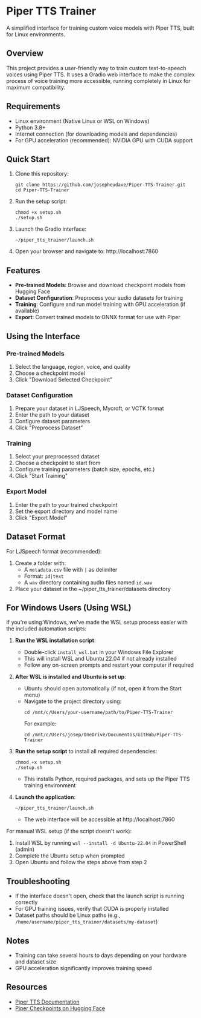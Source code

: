 # Piper TTS Trainer

A simplified interface for training custom voice models with Piper TTS, built for Linux environments.

## Overview

This project provides a user-friendly way to train custom text-to-speech voices using Piper TTS. It uses a Gradio web interface to make the complex process of voice training more accessible, running completely in Linux for maximum compatibility.

## Requirements

- Linux environment (Native Linux or WSL on Windows)
- Python 3.8+
- Internet connection (for downloading models and dependencies)
- For GPU acceleration (recommended): NVIDIA GPU with CUDA support

## Quick Start

1. Clone this repository:
   ```
   git clone https://github.com/josepheudave/Piper-TTS-Trainer.git
   cd Piper-TTS-Trainer
   ```

2. Run the setup script:
   ```
   chmod +x setup.sh
   ./setup.sh
   ```

3. Launch the Gradio interface:
   ```
   ~/piper_tts_trainer/launch.sh
   ```

4. Open your browser and navigate to: http://localhost:7860

## Features

- **Pre-trained Models**: Browse and download checkpoint models from Hugging Face
- **Dataset Configuration**: Preprocess your audio datasets for training
- **Training**: Configure and run model training with GPU acceleration (if available)
- **Export**: Convert trained models to ONNX format for use with Piper

## Using the Interface

### Pre-trained Models

1. Select the language, region, voice, and quality
2. Choose a checkpoint model
3. Click "Download Selected Checkpoint"

### Dataset Configuration

1. Prepare your dataset in LJSpeech, Mycroft, or VCTK format
2. Enter the path to your dataset
3. Configure dataset parameters
4. Click "Preprocess Dataset"

### Training

1. Select your preprocessed dataset
2. Choose a checkpoint to start from
3. Configure training parameters (batch size, epochs, etc.)
4. Click "Start Training"

### Export Model

1. Enter the path to your trained checkpoint
2. Set the export directory and model name
3. Click "Export Model"

## Dataset Format

For LJSpeech format (recommended):
1. Create a folder with:
   - A `metadata.csv` file with `|` as delimiter
   - Format: `id|text`
   - A `wav` directory containing audio files named `id.wav`
2. Place your dataset in the ~/piper_tts_trainer/datasets directory

## For Windows Users (Using WSL)

If you're using Windows, we've made the WSL setup process easier with the included automation scripts:

1. **Run the WSL installation script**:
   - Double-click `install_wsl.bat` in your Windows File Explorer
   - This will install WSL and Ubuntu 22.04 if not already installed
   - Follow any on-screen prompts and restart your computer if required

2. **After WSL is installed and Ubuntu is set up**:
   - Ubuntu should open automatically (if not, open it from the Start menu)
   - Navigate to the project directory using:
     ```
     cd /mnt/c/Users/your-username/path/to/Piper-TTS-Trainer
     ```
     For example:
     ```
     cd /mnt/c/Users/josep/OneDrive/Documentos/GitHub/Piper-TTS-Trainer
     ```

3. **Run the setup script** to install all required dependencies:
   ```
   chmod +x setup.sh
   ./setup.sh
   ```
   - This installs Python, required packages, and sets up the Piper TTS training environment

4. **Launch the application**:
   ```
   ~/piper_tts_trainer/launch.sh
   ```
   - The web interface will be accessible at http://localhost:7860

For manual WSL setup (if the script doesn't work):
1. Install WSL by running `wsl --install -d Ubuntu-22.04` in PowerShell (admin)
2. Complete the Ubuntu setup when prompted
3. Open Ubuntu and follow the steps above from step 2

## Troubleshooting

- If the interface doesn't open, check that the launch script is running correctly
- For GPU training issues, verify that CUDA is properly installed
- Dataset paths should be Linux paths (e.g., `/home/username/piper_tts_trainer/datasets/my-dataset`)

## Notes

- Training can take several hours to days depending on your hardware and dataset size
- GPU acceleration significantly improves training speed

## Resources

- [Piper TTS Documentation](https://github.com/rhasspy/piper)
- [Piper Checkpoints on Hugging Face](https://huggingface.co/datasets/rhasspy/piper-checkpoints)
